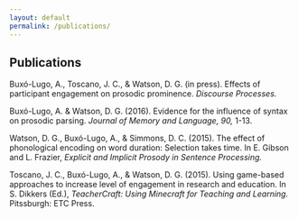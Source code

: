 ```yaml
---
layout: default
permalink: /publications/
---
```


## Publications

Buxó-Lugo, A., Toscano, J. C., & Watson, D. G. (in press).  Effects of participant engagement on prosodic prominence.  *Discourse Processes.*

Buxó-Lugo, A. & Watson, D. G. (2016).  Evidence for the influence of syntax on prosodic parsing.  *Journal of Memory and Language, 90,* 1-13.

Watson, D. G., Buxó-Lugo, A., & Simmons, D. C. (2015).  The effect of phonological encoding on word duration: Selection takes time.  In E. Gibson and L. Frazier, *Explicit and Implicit Prosody in Sentence Processing.*

Toscano, J. C., Buxó-Lugo, A., & Watson, D. G. (2015).  Using game-based approaches to increase level of engagement in research and education.  In S. Dikkers (Ed.), *TeacherCraft: Using Minecraft for Teaching and Learning.*  Pitssburgh: ETC Press.
